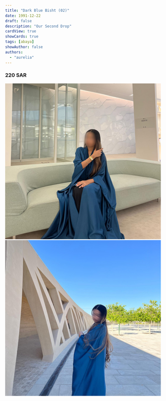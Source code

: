 ```yaml
---
title: "Dark Blue Bisht (02)"
date: 1991-12-22
draft: false
description: "Our Second Drop"
cardView: true
showCards: true
tags: [abaya]
showAuthor: false
authors:
  - "aurelia"
---
```


### 220 SAR

![Example](img/2024-06-04_22-39-07_UTC_1.jpg)
![Example](img/2024-06-04_22-40-11_UTC_3.jpg)
